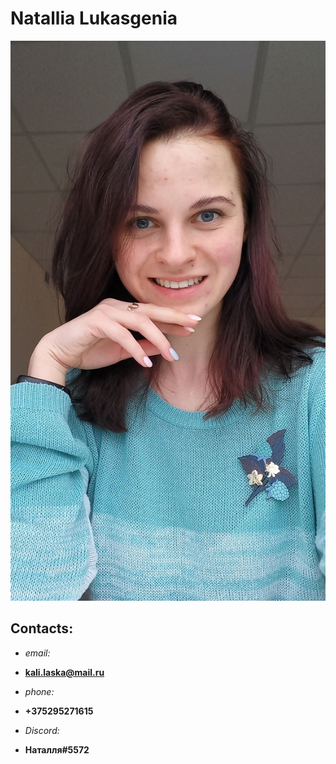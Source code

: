 # Natallia Lukasgenia
![Myphoto](/img/my-image.jpg "My photo")
## **Contacts:**
* *email:*
+ **kali.laska@mail.ru**
* *phone:*
+ **+375295271615**
* *Discord:*
+ **Наталля#5572**
